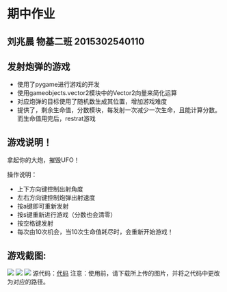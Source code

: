 # 期中作业
## 刘兆晨 物基二班 2015302540110
## 发射炮弹的游戏
- 使用了pygame进行游戏的开发
- 使用gameobjects.vector2模块中的Vector2向量来简化运算  
- 对应炮弹的目标使用了随机数生成其位置，增加游戏难度  
- 提供了，剩余生命值，分数模块，每发射一次减少一次生命，且能计算分数。而生命值用完后，restrat游戏
## 游戏说明！

拿起你的大炮，摧毁UFO！  

操作说明：   
- 上下方向键控制出射角度  
- 左右方向键控制炮弹出射速度  
- 按a键即可重新发射  
- 按s键重新进行游戏（分数也会清零）  
- 按空格键发射  
- 每次由10次机会，当10次生命值耗尽时，会重新开始游戏！
## 游戏截图:
![](https://github.com/liuzhaochen/compuational_physics_N2015302540110/blob/master/Midterm/3.png)
![](https://github.com/liuzhaochen/compuational_physics_N2015302540110/blob/master/Midterm/1.png)
![](https://github.com/liuzhaochen/compuational_physics_N2015302540110/blob/master/Midterm/2.png)
源代码：[代码](https://raw.githubusercontent.com/liuzhaochen/compuational_physics_N2015302540110/master/Midterm/Game.py)
注意：使用前，请下载所上传的图片，并将之代码中更改为对应的路径。
